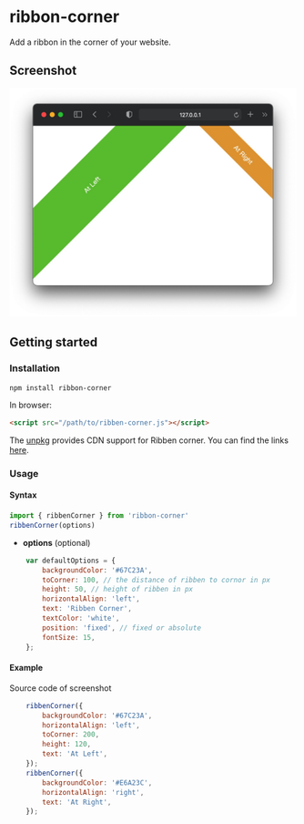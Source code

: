 # ribbon-corner
Add a ribbon in the corner of your website.

## Screenshot
![screenshot](./docs/screenshot.jpg)


## Getting started

### Installation

```shell
npm install ribbon-corner
```

In browser:

```html
<script src="/path/to/ribben-corner.js"></script>
```

The [unpkg](https://unpkg.com/) provides CDN support for Ribben corner. You can find the links [here](http://unpkg.com/ribbon-corner).

### Usage

#### Syntax

```js
import { ribbenCorner } from 'ribbon-corner'
ribbenCorner(options)
```

- **options** (optional)
```javascript
    var defaultOptions = {
        backgroundColor: '#67C23A',
        toCorner: 100, // the distance of ribben to cornor in px
        height: 50, // height of ribben in px
        horizontalAlign: 'left',
        text: 'Ribben Corner',
        textColor: 'white',
        position: 'fixed', // fixed or absolute
        fontSize: 15,
    };
```


#### Example

Source code of screenshot
```javascript
    ribbenCorner({
        backgroundColor: '#67C23A',
        horizontalAlign: 'left',
        toCorner: 200,
        height: 120,
        text: 'At Left',
    });
    ribbenCorner({
        backgroundColor: '#E6A23C',
        horizontalAlign: 'right',
        text: 'At Right',
    });
```